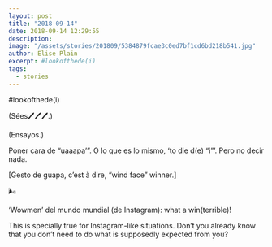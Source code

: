 ```yaml
---
layout: post
title: "2018-09-14"
date: 2018-09-14 12:29:55
description: 
image: "/assets/stories/201809/5384879fcae3c0ed7bf1cd6bd218b541.jpg"
author: Elise Plain
excerpt: #lookofthede(i)
tags: 
  - stories
---
```


#lookofthede(i)
<p></p>
<p>(Sées🖊🖊🖊.)</p><p>(Ensayos.)</p><p>Poner cara de “uaaapa’”. O lo que es lo mismo, ‘to die d(e) “i”’. Pero no decir nada.</p><p>[Gesto de guapa, c’est à dire, “wind face” winner.]</p><p>🌬</p><p>‘Wowmen’ del mundo mundial (de Instagram): what a win(terrible)!</p><p>This is specially true for Instagram-like situations. Don’t you already know that you don’t need to do what is supposedly expected from you?</p>
